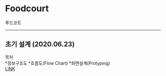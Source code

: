 # Foodcourt
푸드코트
<hr />

## 초기 설계 (2020.06.23)

목차    
*정보구조도
*흐름도(Flow Chart)
*화면설계(Protyping)     
[LINK](https://docs.google.com/presentation/d/1tGW3FN7Fhg7YrkYtzW3r9yU50X8Cjuh64WsNs_I8nLU/edit#slide=id.g895759a2e8_0_260)
